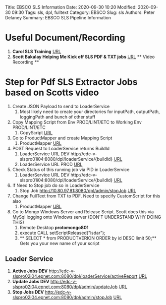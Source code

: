 Title:  EBSCO SLS Information
Date: 2020-09-30 10:20
Modified: 2020-09-30 09:30
Tags: sls, dpl, fulltext
Category: EBSCO
Slug: sls
Authors: Peter Delaney 
Summary: EBSCO SLS Pipeline Information

# Useful Document/Recording

1. **Carol SLS Training** [URL](https://confluence.epnet.com/display/ART/SLS+Training+for+Developers)
1. **Scott Bakalay Helping Me Kick off SLS PDF & TXT jobs** [URL](https://web.microsoftstream.com/video/275ba773-882e-4f42-858d-24db79fa2fe1)  ** Video Recording **


# Step for Pdf SLS Extractor Jobs based on Scotts video
1. Create JSON Payload to send to LoaderService
    1. Most likely need to create your directories for inputPath, outputPath, loggingPath and bunch of other stuff
1. Copy Mapping Script from Env PROD/LINT/ETC to Working Env PROD/LINT/ETC
    1. CopyScript [URL](http://10.80.97.211:8080/ScriptCopy/)
1. Go to ProductMapper and create Mapping Script
    1. ProductMapper [URL](http://pdc-v-slsmprl01.epnet.com:8080/ProductMapper)
1. POST Request to LoaderService returns BuildId
    1. LoaderService URL DEV  http://edc-v-slspro01i04:8080/dpl/loaderService/{buildId} [URL](http://edc-v-slspro01i04:8080/dpl/loaderService/)
    1. LoaderService URL PROD [URL](http://pdc-v-slspro01i04:8080/dpl/loaderService)
1. Check Status of this running job via PID in LoaderService
    1. LoaderService URL DEV  http://edc-v-slspro01i04:8080/dpl/loaderService/{buildId} [URL](http://edc-v-slspro01i04:8080/dpl/loaderService/)
1. If Need to Stop job do so in LoaderService
    1. Stop Job http://10.80.97.81:8080/dpl/admin/stopJob [URL](http://10.80.97.81:8080/dpl/admin/stopJob)
1. Change FullText from TXT to PDF. Need to specify CustomScript for this also
    1. ProductMapper [URL](http://pdc-v-slsmprl01.epnet.com:8080/ProductMapper)
1. Go to Mongo Windows Server and Release Script.  Scott does this via MySql logging onto Windows server (DON'T UNDERSTAND WHY DOING THIS)
    1. Remote Desktop **protomongo801**
    1. execute CALL setScriptReleased("lsdar");
    1. ** SELECT * from PRODUCTVERION ORDER by id DESC limit 50;**  Gets you your new name of your script


## Loader Service

1. **Active Jobs DEV** http://edc-v-slspro02i04.epnet.com:8080/dpl/loaderService/activeReport [URL](http://edc-v-slspro02i04.epnet.com:8080/dpl/admin/stopJob)
1. **Update Jobs DEV** http://edc-v-slspro02i04.epnet.com:8080/dpl/admin/updateJob [URL](http://edc-v-slspro02i04.epnet.com:8080/dpl/admin/updateJob)
1. **Stop   Jobs DEV** http://edc-v-slspro02i04.epnet.com:8080/dpl/admin/stopJob [URL](http://edc-v-slspro02i04.epnet.com:8080/dpl/admin/stopJob)
